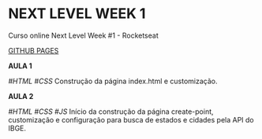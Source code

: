 # NEXT LEVEL WEEK 1
Curso online Next Level Week #1 - Rocketseat

[GITHUB PAGES](https://Raphael-GC.github.io/nextlevelweek/)

**AULA 1**

*#HTML #CSS*
Construção da página index.html e customização.

**AULA 2** 

*#HTML #CSS #JS*
Início da construção da página create-point, customização e configuração para busca de estados e cidades pela API do IBGE.
